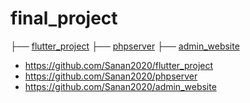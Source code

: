 # final_project
├── [flutter_project](https://github.com/Sanan2020/flutter_project)
├── [phpserver](https://github.com/Sanan2020/phpserver)
├── [admin_website](https://github.com/Sanan2020/admin_website)
- https://github.com/Sanan2020/flutter_project
- https://github.com/Sanan2020/phpserver
- https://github.com/Sanan2020/admin_website
#
